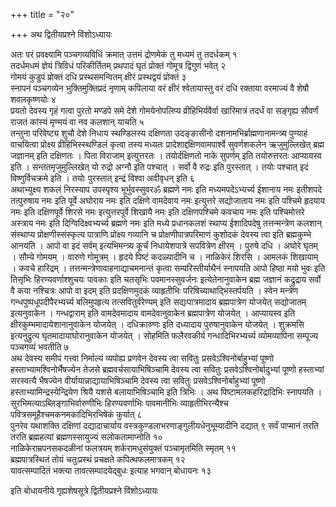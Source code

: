 +++
title = "२०"

+++
अथ द्वितीयप्रश्ने विंशोऽध्यायः

अतः परं प्रवक्ष्यामि पञ्चगव्यविधिं क्रमात् उत्तमं द्रोणमेकं तु मध्यमं तु तदर्धकम् १  
तदर्धमधमं ज्ञेयं त्रिविधं परिकीर्तितम् प्रथपादं घृतं प्रोक्तं गोमूत्र द्विगुणं भवेत् २  
गोमयं कुडुपं प्रोक्तं दधि प्रस्थसमन्वितम् क्षीरं प्रस्थद्वयं प्रोक्तं ३  
स्नापनं पञ्चगव्येन भुक्तिमुक्तिप्रदं नृणाम् कपिलाया वरं क्षीरं श्वेतायास्तु वरं दधि रक्ताया वरमाज्यं वै शेषौ शवलकृष्णयोः ४  
प्रयतो देवस्य गृहं गत्वा पुरतो मण्डपे समे देशे गोमयेनोपलिप्य व्रीहिभिर्यवैर्वा खारिमात्रं तदर्धं वा सङ्गृह्य सौवर्णं राजतं कांस्यं मृण्मयं वा नव कलशान् याचति ५  
तन्तुना परिवेष्ट्य शुचौ देशे निधाय स्थण्डिलस्य दक्षिणता उदङ्ङासीनो दशनामभिर्ब्राह्मणानामन्त्र्य पुण्याहं वाचयित्वा प्रोक्ष्य व्रीहिभिस्स्थण्डिलं कृत्वा तस्य मध्यतः प्रादेशाद्दक्षिणवामपार्श्वे सुवर्णशकलेन ऋजुमुल्लिखेत् ब्रह्म जज्ञानम् इति दक्षिणतः । पिता विराजाम् इत्युत्तरतः । तयोर्दक्षिणतो नाके सुपर्णम् इति तयोरुत्तरतः आप्यायस्व इति । सन्ततमृजुमुल्लिखेत् यो रुद्रो अग्नौ इति पश्चात् । सर्वो वै रुद्रः इति पुरस्तात् । तयोः पश्चात् इदं विष्णुर्विचक्रमे इति । तयोः पुरस्तात् इन्द्रं विश्वा अवीवृधन् इति ६  
अथाभ्युक्ष्य शकलं निरस्याप उपस्पृश्य भूर्भुवस्सुवरॐ ब्रह्मणे नमः इति मध्यमपदेऽभ्यर्च्य ईशानाय नमः इतीशपदे तत्पुरुषाय नमः इति पूर्वे अघोराय नमः इति दक्षिणे वामदेवाय नमः इत्युत्तरे सद्योजाताय नमः इति पश्चिमे हृदयाय नमः इति दक्षिणपूर्वे शिरसे नमः इत्युत्तरपूर्वे शिखायै नमः इति दक्षिणपश्चिमे कवचाय नमः इति पश्चिमोत्तरे अस्त्राय नमः इति दिग्विदिक्ष्वभ्यर्च्य ब्रह्मणे नमः इति मध्ये प्रधानकलशं स्थाप्य ईशादिपदेषु तत्तन्मन्त्रेण कलशान् संस्थाप्य प्रोक्षणीस्संस्कृत्य पात्राणि प्रोक्ष्य गव्यानि च प्रोक्षणीपात्रपरिमाणं कुशोदकं देवस्य त्वा इति ब्रह्मकुम्भे आनयति । आपो वा इदं सर्वम् इत्यभिमन्त्र्य कूर्चं निधायेशपात्रे सपवित्रेण क्षीरम् । पुरुषे दधि । अघोरे घृतम् । सौम्ये गोमयम् । वारुणे गोमूत्रम् । हृदये पिष्टं कदळ्यादीनि च । नाळिकेरं शिरसि । आमलकं शिखायाम् । कवचे हारिद्रम् । तत्तन्मन्त्रेणावाहनाद्याचमनान्तं कृत्वा सम्परिस्तीर्याथैनं स्नापयति आपो हिष्ठा मयो भुवः इति तिसृभिः हिरण्यवर्णाश्शुचयः पावकाः इति चतसृभिः पवमानस्सुवर्जनः इत्येतेनानुवाकेन ब्रह्म जज्ञानं कद्रुद्राय सर्वो वै कया नश्चित्रः आपो वा इदम् इति प्रदक्षिणमुदकं व्याहृतीभिः परिषिच्याथाद्भिस्तर्पयति । स्वेन मन्त्रेण गन्धपुष्पधूपदीपैरभ्यर्च्य बलिमुपहृत्य तत्सवितुर्वरेण्यम् इति सद्यःपात्रमादाय ब्रह्मपात्रेण योजयेत् सद्योजातम् इत्यनुवाकेन । गन्धद्वाराम् इति वामदेवमादाय वामदेवानुवाकेन ब्रह्मपात्रेण योजयेत् । आप्यायस्व इति क्षीरकुम्भमादायेशानानुवाकेन योजयेत् । दधिक्राव्ण्णः इति दध्यादाय पुरुषानुवाकेन योजयेत् । शुक्रमसि इत्यनुद्रुत्य घृतमादायाघोरानुवाकेन योजयेत् । सोहमिति फलैरवकीर्य गन्धादिभिरभ्यर्च्य व्योमव्यापिना सम्पूज्य पञ्चगव्यं भवतीति ७  
अथ देवस्य समीपं गत्त्वा निर्माल्यं व्यपोह्य प्रणवेन देवस्य त्वा सवितुः प्रसवेऽश्विनोर्बाहुभ्यां पूष्णो हस्ताभ्यामश्विनोर्भैषज्येन तेजसे ब्रह्मवर्चसायाभिषिञ्चामि देवस्य त्वा सवितुः प्रसवेऽश्विनोर्बादुभ्यां पूष्णो हस्ताभ्यां सरस्वत्यै भैषज्येन वीर्यायान्नाद्यायाभिषिञ्चामि देवस्य त्वा सवितुः प्रसवेऽश्विनोर्बाहुभ्यां पूष्णो हस्ताभ्यामिन्द्रस्येन्द्रियेण श्रियै यशसे बलायाभिषिञ्चामि इति त्रिभिः । अथ पिष्टामलकहरिद्रादिभिः स्नापयति । सुरभिमत्याऽब्लिङ्गाभिर्वारुणीभिः हिरण्यवर्णाभिः पावमानीभिः व्याहृतीभिरन्यैश्च पवित्रसमूहैश्चमकनमकादिभिरभिषेकं कुर्यात् ८  
पुनरेव यथाशक्ति दक्षिणां दद्यादाचार्याय वस्त्रकुण्डलाभरणाङ्गुलीयधेनुभूम्यादीनि दद्यात् ९
सर्वं पाप्मानं तरति तरति ब्रह्महत्यां ब्रह्मणस्सायुज्यं सलोकतामाप्नोति १०  
नाळिकेराम्रपनसकदळीनां फलत्रयम् शर्करामधुसंयुक्तं पञ्चामृतमिति स्मृतम् ११  
ब्रह्मपात्रस्थितं तोयं चतुःप्रस्थं प्रचक्षते कपित्थफलमात्रकम् १२  
यावत्सम्पादितं भक्त्या तावत्सम्पादयेद्बुधः इत्याह भगवान् बोधायनः १३  

इति बोधायनीये गृह्यशेषसूत्रे द्वितीयप्रश्ने विंशोऽध्यायः
